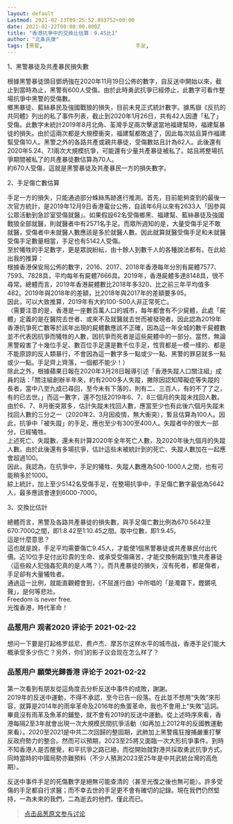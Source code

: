 ```yaml
---
layout: default
Lastmod: 2021-02-23T09:25:52.893752+00:00
date: 2021-02-22T00:00:00.000Z
title: "香港抗爭中的交換比估算：9.45比1"
author: "北条氏康"
tags: [黑警,								手足,								香港抗争]
---
```


1、黑警暴徒及共產暴民損失數  
  
根據黑警暴徒頭目鄧炳強在2020年11月19日公佈的數字，自反送中開始以來，截止到當時為止，黑警有600人受傷。由於此時勇武抗爭已經停止，此數字可看作整場抗爭中黑警的受傷數。  
鄉黑暴徒、藍絲暴民及強國戰狼的損失，目前未見正式統計數字。據馬嶽《反抗的共同體》列出的私了事件列表，截止到2020年1月26日，共有42人因遭「私了」受傷。此數字未統計2019年8月北角、荃灣手足兩次擊退當地福建幫時，福建幫暴徒的損失。由於這兩次都是大規模衝突，福建幫都敗退了，因此每次姑且算作福建幫受傷10人。黑警之外的各路共產或親共暴徒，受傷數姑且計為62人。此後還有2020年5.24、7.1兩次大規模抗爭，可能還有少量共產暴徒被私了。姑且將整場抗爭期間被私了的共產暴徒數估算為70人。  
約670人受傷，這就是黑警暴徒及共產暴民一方的損失數字。  
  
2、手足傷亡數估算  
  
手足一方的損失，只能通過部分蛛絲馬跡進行推測。首先，目前能夠查到的最後一次官方統計，是2019年12月9日香港電台公佈，自該年6月以來有2633人「因參與公眾活動到急診室受傷就醫」。如果假設62名受傷鄉黑、福建幫、藍絲暴徒及強國戰狼全部就醫，則就醫者中有2571名手足。而眾所週知的是，大量受傷手足不敢就醫，受傷者中未就醫人數應該是多於就醫人數。因此就算就醫受傷手足和未就醫受傷手足數量相當，手足也有5142人受傷。  
至於犧牲的手足數字，更是眾說紛紜，由十餘人到數千人的各種說法都有。在此給出我的推算：  
根據香港保安局公佈的數字，2016、2017、2018年香港每年分別有屍體7577、7593、7828具，平均每年有屍體7666具。2019年，香港屍體多達8148具，很不尋常。總體而言，2019年香港屍體數比2018年多320、比之前三年平均值多482。2019年與2018年的差額，比2018年與2017年的差額要多95。  
因此，可以大致推算，2019年有大約100-500人非正常死亡。  
（需要注意的是，香港是一座數百萬人口的城市，每年都會有不少屍體，此處「屍體」定義的是在醫院去世者、或來不及就醫就去世而被發現者。因此認為2019年香港抗爭死亡數等於該年出現的屍體數應該不正確，因為這一年全城的數千屍體數並不代表因抗爭而犧牲的人數，因抗爭而死者是這些屍體中的一部分。當然，無論黑警殺害了十幾位手足、數百位手足還是數千位手足，性質都是一模一樣的、都是不能原諒的反人類暴行，不會因為這一數字多一點或少一點、黑警的罪惡就多一點或少一點。手足齊上齊落，一個都不能少！）  
除此之外，根據蘋果日報在2020年3月28日報導引述「香港失蹤人口關注組」成員的話：「關注組創辦半年來，約有2000多人失蹤，撇除因認知障礙症等失蹤的長者，當中八至九成已尋回，至今未有下落的，則有二、三百人，有的不了了之，有的已去世。」而這一數字，還不包括2019年6、7、8三個月的失蹤未找回人數。由於6、7、8月衝突眾多，估計失蹤未找回人數，應當至少也有此後六個月失蹤未找回人數的三分之一（2020年2、3月因疫情，無大衝突），暫且估算為100人。因此，抗爭中「被失蹤」的手足，應也至少有300至400人。失蹤者中的很大一部分，已經犧牲。  
上述死亡、失蹤數，還未有計算2020年全年死亡人數，及2020年後九個月的失蹤人數。由於此後還有多場抗爭，估計這些未被統計到的死亡、失蹤人數加在一起應會超過100。  
因此，我認為，在抗爭中，手足的犧牲、失蹤人數應為500-1000人之間，也有可能稍多於1000。  
綜上統計，加上至少5142名受傷手足，在整場抗爭中，手足傷亡數字最低為5642人，最多應該會達到6000-7000。  
  
3、交換比估計  
  
總體而言，黑警及各路共產暴徒的損失數，與手足傷亡數比例為670:5642至670:7000之間，即1:8.42至1:10.45之間。取中位數，即1:9.45。  
這是什麼意思？  
這也就是說，手足平均需要傷亡9.45人，才能使1個黑警暴徒或共產暴民付出代價。近10位手足付出珍貴的生命、或承受受傷痛苦，才能交換制裁到1隻共產暴徒（這些殺人犯強姦犯真的是人嗎？）。而共產暴徒的損失，沒有死者，都是傷者，手足卻有大量犧牲者。  
通過這一比例，就能直觀體會到，《不屈進行曲》中所唱的「是濁霧下，鏗鏘吼聲」，是何等悲壯。  
Freedom is never free.  
光復香港，時代革命！

            
### 品葱用户 **观者2020** 评论于 2021-02-22
        
想问一下要是打起格罗兹尼、费卢杰、摩苏尔这样水平的城市战，香港手足们能大概承受多少伤亡？另外，你们的影子议会现在怎么样了？
        


            
### 品葱用户 **願榮光歸香港** 评论于 2021-02-22
        
第一次看到有朋友從這角度去分析反送中事件的成敗，謝謝。  
2019年的反送中運動，不得不承認，至今已告一段落。在此並不想用“失敗”來形容，就算是2014年的雨傘革命及2016年的魚蛋革命，我也不會用上“失敗”這詞。畢竟沒有雨革及魚革的鋪墊，就不會有2019的反送中運動。從上述時序來看，香港每隔2至3年就會出現一次大規模民間抗爭活動（如再加上2012年的反國教運動來看）。2020至2021是中共二次回歸的整固期，武肺加上黑警瘋狂搜捕嚴重打擊反政府勢力的整合。然而可以預期，2023至25將又面臨一次大形抗爭事件。到時不知香港人是否醒覺，和平抗爭之路已絕，而從開始就對港共採取勇武抗爭方式。同時當時的中國局勢亦難預料（不少人預測2023至25年是中共武統台灣的高危期）。  
  
反送中事件手足的死傷數字是絕無可能查清的（甚至光復之後也無可能）。許多受傷的手足都自行求醫；而不幸去世的手足更不會有確切的記錄。現在我們仍然堅持，一為未來的我們，二為逝去的他們，僅此而已。
        






> [点击品葱原文参与讨论](https://pincong.rocks/article/29823)


